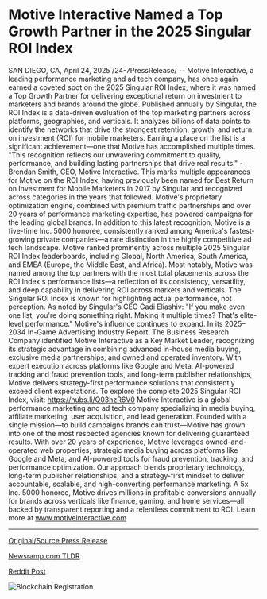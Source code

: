 # Motive Interactive Named a Top Growth Partner in the 2025 Singular ROI Index

SAN DIEGO, CA, April 24, 2025 /24-7PressRelease/ -- Motive Interactive, a leading performance marketing and ad tech company, has once again earned a coveted spot on the 2025 Singular ROI Index, where it was named a Top Growth Partner for delivering exceptional return on investment to marketers and brands around the globe.  Published annually by Singular, the ROI Index is a data-driven evaluation of the top marketing partners across platforms, geographies, and verticals. It analyzes billions of data points to identify the networks that drive the strongest retention, growth, and return on investment (ROI) for mobile marketers. Earning a place on the list is a significant achievement—one that Motive has accomplished multiple times.  "This recognition reflects our unwavering commitment to quality, performance, and building lasting partnerships that drive real results." - Brendan Smith, CEO, Motive Interactive.  This marks multiple appearances for Motive on the ROI Index, having previously been named for Best Return on Investment for Mobile Marketers in 2017 by Singular and recognized across categories in the years that followed. Motive's proprietary optimization engine, combined with premium traffic partnerships and over 20 years of performance marketing expertise, has powered campaigns for the leading global brands.  In addition to this latest recognition, Motive is a five-time Inc. 5000 honoree, consistently ranked among America's fastest-growing private companies—a rare distinction in the highly competitive ad tech landscape.  Motive ranked prominently across multiple 2025 Singular ROI Index leaderboards, including Global, North America, South America, and EMEA (Europe, the Middle East, and Africa). Most notably, Motive was named among the top partners with the most total placements across the ROI Index's performance lists—a reflection of its consistency, versatility, and deep capability in delivering ROI across markets and verticals.  The Singular ROI Index is known for highlighting actual performance, not perception. As noted by Singular's CEO Gadi Eliashiv:  "If you make even one list, you're doing something right. Making it multiple times? That's elite-level performance."  Motive's influence continues to expand. In its 2025–2034 In-Game Advertising Industry Report, The Business Research Company identified Motive Interactive as a Key Market Leader, recognizing its strategic advantage in combining advanced in-house media buying, exclusive media partnerships, and owned and operated inventory. With expert execution across platforms like Google and Meta, AI-powered tracking and fraud prevention tools, and long-term publisher relationships, Motive delivers strategy-first performance solutions that consistently exceed client expectations.  To explore the complete 2025 Singular ROI Index, visit: https://hubs.li/Q03hzR6V0  Motive Interactive is a global performance marketing and ad tech company specializing in media buying, affiliate marketing, user acquisition, and lead generation. Founded with a single mission—to build campaigns brands can trust—Motive has grown into one of the most respected agencies known for delivering guaranteed results.  With over 20 years of experience, Motive leverages owned-and-operated web properties, strategic media buying across platforms like Google and Meta, and AI-powered tools for fraud prevention, tracking, and performance optimization. Our approach blends proprietary technology, long-term publisher relationships, and a strategy-first mindset to deliver accountable, scalable, and high-converting performance marketing.  A 5x Inc. 5000 honoree, Motive drives millions in profitable conversions annually for brands across verticals like finance, gaming, and home services—all backed by transparent reporting and a relentless commitment to ROI.  Learn more at www.motiveinteractive.com 

---

[Original/Source Press Release](https://www.24-7pressrelease.com/press-release/522106/motive-interactive-named-a-top-growth-partner-in-the-2025-singular-roi-index)
                    

[Newsramp.com TLDR](https://newsramp.com/curated-news/motive-interactive-named-top-growth-partner-on-2025-singular-roi-index/39a7105b91a96b327d8e774d7c2ae306) 

 



[Reddit Post](https://www.reddit.com/r/AwardsAndRecognition/comments/1k7bfgr/motive_interactive_named_top_growth_partner_on/) 



![Blockchain Registration](https://cdn.newsramp.app/24-7PressRelease/qrcode/254/25/seekeagl.webp)